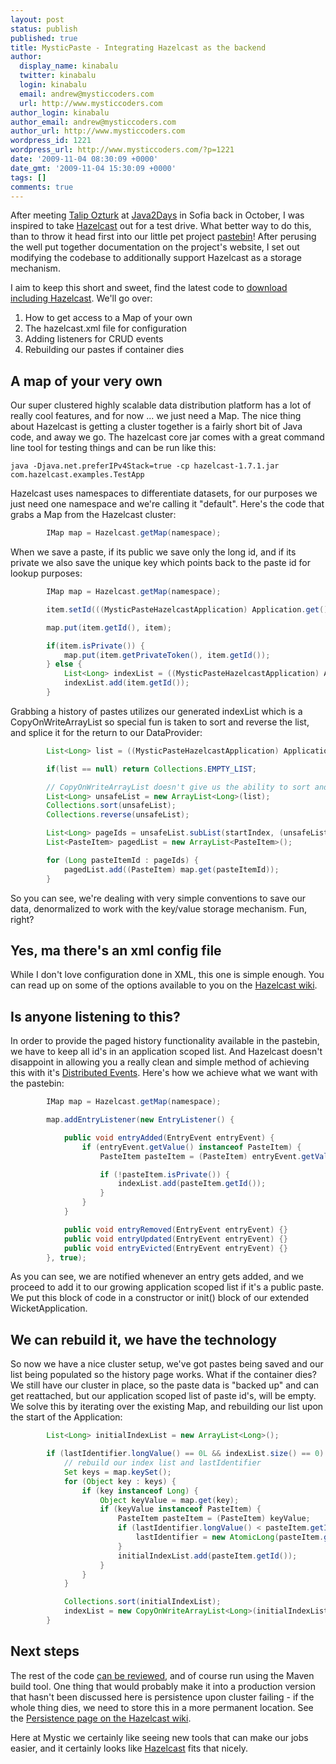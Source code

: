 ```yaml
---
layout: post
status: publish
published: true
title: MysticPaste - Integrating Hazelcast as the backend
author:
  display_name: kinabalu
  twitter: kinabalu
  login: kinabalu
  email: andrew@mysticcoders.com
  url: http://www.mysticcoders.com
author_login: kinabalu
author_email: andrew@mysticcoders.com
author_url: http://www.mysticcoders.com
wordpress_id: 1221
wordpress_url: http://www.mysticcoders.com/?p=1221
date: '2009-11-04 08:30:09 +0000'
date_gmt: '2009-11-04 15:30:09 +0000'
tags: []
comments: true
---
```

After meeting <a href="http://www.jroller.com/talipozturk/" target="_blank">Talip Ozturk</a> at <a href="http://www.java2days.com" target="_blank">Java2Days</a> in Sofia back in October, I was inspired to take <a href="http://www.hazelcast.com/" target="_blank">Hazelcast</a> out for a test drive.  What better way to do this, than to throw it head first into our little pet project <a href="http://www.mysticpaste.com" target="_blank">pastebin</a>!  After perusing the well put together documentation on the project's website, I set out modifying the codebase to additionally support Hazelcast as a storage mechanism.

I aim to keep this short and sweet, find the latest code to <a href="http://kenai.com/projects/mystic-apps/sources" target="_blank">download including Hazelcast</a>.  We'll go over:

<ol>
<li>How to get access to a Map of your own</li>
<li>The hazelcast.xml file for configuration</li>
<li>Adding listeners for CRUD events</li>
<li>Rebuilding our pastes if container dies</li>
</ol>
<h2>A map of your very own</h2>
Our super clustered highly scalable data distribution platform has a lot of really cool features, and for now ... we just need a Map.  The nice thing about Hazelcast is getting a cluster together is a fairly short bit of Java code, and away we go.  The hazelcast core jar comes with a great command line tool for testing things and can be run like this:

``` shell
java -Djava.net.preferIPv4Stack=true -cp hazelcast-1.7.1.jar com.hazelcast.examples.TestApp
```

Hazelcast uses namespaces to differentiate datasets, for our purposes we just need one namespace and we're calling it "default".  Here's the code that grabs a Map from the Hazelcast cluster:

``` java
        IMap map = Hazelcast.getMap(namespace);
```

When we save a paste, if its public we save only the long id, and if its private we also save the unique key which points back to the paste id for lookup purposes:

``` java
        IMap map = Hazelcast.getMap(namespace);

        item.setId(((MysticPasteHazelcastApplication) Application.get()).nextId());

        map.put(item.getId(), item);

        if(item.isPrivate()) {
            map.put(item.getPrivateToken(), item.getId());
        } else {
            List<Long> indexList = ((MysticPasteHazelcastApplication) Application.get()).getIndexList();
            indexList.add(item.getId());
        }
```

Grabbing a history of pastes utilizes our generated indexList which is a CopyOnWriteArrayList so special fun is taken to sort and reverse the list, and splice it for the return to our DataProvider:

``` java
        List<Long> list = ((MysticPasteHazelcastApplication) Application.get()).getIndexList();

        if(list == null) return Collections.EMPTY_LIST;

        // CopyOnWriteArrayList doesn't give us the ability to sort and reverse, so we put in a regular ArrayList for the "find"
        List<Long> unsafeList = new ArrayList<Long>(list);
        Collections.sort(unsafeList);
        Collections.reverse(unsafeList);

        List<Long> pageIds = unsafeList.subList(startIndex, (unsafeList.size() < (startIndex + count) ? unsafeList.size() : (startIndex + count)));
        List<PasteItem> pagedList = new ArrayList<PasteItem>();

        for (Long pasteItemId : pageIds) {
            pagedList.add((PasteItem) map.get(pasteItemId));
        }
```

So you can see, we're dealing with very simple conventions to save our data, denormalized to work with the key/value storage mechanism.  Fun, right?  

<h2>Yes, ma there's an xml config file</h2>
While I don't love configuration done in XML, this one is simple enough.  You can read up on some of the options available to you on the <a href="http://code.google.com/docreader/#p=hazelcast&s=hazelcast&t=Config" target="_blank">Hazelcast wiki</a>.

<h2>Is anyone listening to this?</h2>
In order to provide the paged history functionality available in the pastebin, we have to keep all id's in an application scoped list.  And Hazelcast doesn't disappoint in allowing you a really clean and simple method of achieving this with it's <a href="http://code.google.com/docreader/#p=hazelcast&s=hazelcast&t=Events" target="_blank">Distributed Events</a>.  Here's how we achieve what we want with the pastebin:

``` java
        IMap map = Hazelcast.getMap(namespace);

        map.addEntryListener(new EntryListener() {

            public void entryAdded(EntryEvent entryEvent) {
                if (entryEvent.getValue() instanceof PasteItem) {
                    PasteItem pasteItem = (PasteItem) entryEvent.getValue();

                    if (!pasteItem.isPrivate()) {
                        indexList.add(pasteItem.getId());
                    }
                }
            }

            public void entryRemoved(EntryEvent entryEvent) {}
            public void entryUpdated(EntryEvent entryEvent) {}
            public void entryEvicted(EntryEvent entryEvent) {}
        }, true);
```
As you can see, we are notified whenever an entry gets added, and we proceed to add it to our growing application scoped list if it's a public paste.  We put this block of code in a constructor or init() block of our extended WicketApplication.

<h2>We can rebuild it, we have the technology</h2>
So now we have a nice cluster setup, we've got pastes being saved and our list being populated so the history page works.  What if the container dies?  We still have our cluster in place, so the paste data is "backed up" and can get reattached, but our application scoped list of paste id's, will be empty.  We solve this by iterating over the existing Map, and rebuilding our list upon the start of the Application:

``` java
        List<Long> initialIndexList = new ArrayList<Long>();

        if (lastIdentifier.longValue() == 0L && indexList.size() == 0) {
            // rebuild our index list and lastIdentifier
            Set keys = map.keySet();
            for (Object key : keys) {
                if (key instanceof Long) {
                    Object keyValue = map.get(key);
                    if (keyValue instanceof PasteItem) {
                        PasteItem pasteItem = (PasteItem) keyValue;
                        if (lastIdentifier.longValue() < pasteItem.getId()) {
                            lastIdentifier = new AtomicLong(pasteItem.getId());
                        }
                        initialIndexList.add(pasteItem.getId());
                    }
                }
            }

            Collections.sort(initialIndexList);
            indexList = new CopyOnWriteArrayList<Long>(initialIndexList);
        }
```

<h2>Next steps</h2>
The rest of the code <a href="http://kenai.com/projects/mystic-apps/sources" target="_blank">can be reviewed</a>, and of course run using the Maven build tool.  One thing that would probably make it into a production version that hasn't been discussed here is persistence upon cluster failing - if the whole thing dies, we need to store this in a more permanent location.  See the <a href="http://code.google.com/docreader/#p=hazelcast&s=hazelcast&t=MapPersistence" target="_blank">Persistence page on the Hazelcast wiki</a>.

Here at Mystic we certainly like seeing new tools that can make our jobs easier, and it certainly looks like <a href="http://www.hazelcast.com">Hazelcast</a> fits that nicely.

